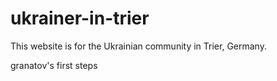# ukrainer-in-trier
This website is for the Ukrainian community in Trier, Germany.


granatov's first steps